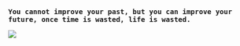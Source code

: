 <p>
    <samp>
        <strong>
            You cannot improve your past, but you can improve your future, once time is wasted, life is wasted.				</strong>
    </samp>
</p>

<img src="https://github-readme-stats.vercel.app/api?username=lzhpo&count_private=true&show_icons=true&hide_title=true" />